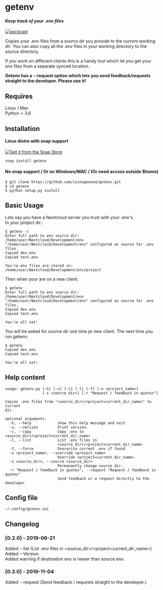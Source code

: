 # getenv
#### *Keep track of your .env files*

[![asciicast](https://asciinema.org/a/267709.svg)](https://asciinema.org/a/267709)  
  
Copies your .env files from a *source dir* you provide to the *current
working dir*. You can also copy all the .env files in your working
directory to the source directory.

If you work on different clients this is a handy tool which let you
get your env files from a separate synced location.

**Getenv has a --request option which lets you send feedback/requests straight to the developer. Please use it!**


## Requires
Linux / Mac  
Python > 3.6  

## Installation
#### Linux distro with snap support

[![Get it from the Snap Store](https://snapcraft.io/static/images/badges/en/snap-store-white.svg)](https://snapcraft.io/getenv)
```
snap install getenv
```


#### No snap support / Or on Windows/MAC / (Or need access outside $home)
```
$ git clone https://github.com/izznogooood/getenv.git
$ cd getenv
$ python setup.py install
```

## Basic Usage
Lets say you have a Nextcloud server you trust with your .env's.  
In your project dir.:

```
$ getenv -c
Enter full path to env source dir: /home/user/Nextcloud/Development/env
"/home/user/Nextcloud/Development/env" configured as source for .env files.
Copied dev.env
Copied test.env

You're env files are stored in: /home/user/Nextcloud/Development/env/project
```

Then when your are on a new client:

```
$ getenv
Enter full path to env source dir: /home/user/Nextcloud/Development/env
"/home/user/Nextcloud/Development/env" configured as source for .env files.
Copied dev.env
Copied test.env

You're all set!
```
You will be asked for source dir one time pr new client. The next time
you run getenv:

```
$ getenv
Copied dev.env
Copied test.env

You're all set!
```

## Help content
```
usage: getenv.py [-h] [-v] [-c] [-l] [-f] [-o <project_name>]
                 [-s <source_dir>] [-r "Request / feedback in quotes"]

Copies .env files from "<source_dir>/<project=current_dir_name>" to current
dir.

optional arguments:
  -h, --help            show this help message and exit
  -v, --version         Print version.
  -c, --copy            Copy .env to <source_dir>/<project=current_dir_name>
  -l, --list            List .env files in
                        <source_dir>/<project=current_dir_name>
  -f, --force           Overwrite current .env if found
  -o <project_name>, --override <project_name>
                        Override <project=current_dir_name>.
  -s <source_dir>, --source <source_dir>
                        Permanantly change source dir.
  -r "Request / feedback in quotes", --request "Request / feedback in quotes"
                        Send feedback or a request directly to the developer

```

## Config file

`~/.config/getenv.ini`

## Changelog

### [0.2.0] - 2019-06-21
 Added --list (List .env files in <source_dir>/<project=current_dir_name>)  
 Added --Version  
 Added warning if destination env is newer than source env.

### [0.3.0] - 2019-11-04
 Added --request (Send feedback / requests straight to the developer.) 
